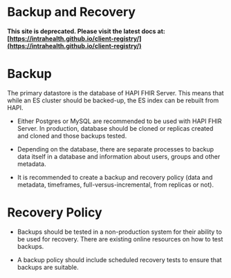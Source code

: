 # Backup and Recovery

**This site is deprecated. Please visit the latest docs at:[https://intrahealth.github.io/client-registry/](https://intrahealth.github.io/client-registry/)**

# Backup

The primary datastore is the database of HAPI FHIR Server. This means that while an ES cluster should be backed-up, the ES index can be rebuilt from HAPI. 

* Either Postgres or MySQL are recommended to be used with HAPI FHIR Server. In production, database should be cloned or replicas created and cloned and those backups tested.

* Depending on the database, there are separate processes to backup data itself in a database and information about users, groups and other metadata. 

* It is recommended to create a backup and recovery policy (data and metadata, timeframes, full-versus-incremental, from replicas or not).

# Recovery Policy

* Backups should be tested in a non-production system for their ability to be used for recovery. There are existing online resources on how to test backups. 

* A backup policy should include scheduled recovery tests to ensure that backups are suitable.